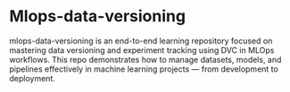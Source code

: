 # Mlops-data-versioning
mlops-data-versioning is an end-to-end learning repository focused on mastering data versioning and experiment tracking using DVC in MLOps workflows. This repo demonstrates how to manage datasets, models, and pipelines effectively in machine learning projects — from development to deployment.
